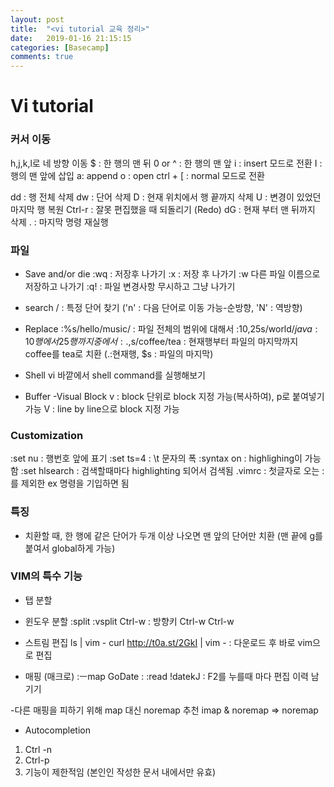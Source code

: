 ```yaml
---
layout: post
title:  "<vi tutorial 교육 정리>"
date:   2019-01-16 21:15:15
categories: [Basecamp]
comments: true
---
```


# Vi tutorial

### 커서 이동

h,j,k,l로 네 방향 이동
$ : 한 행의 맨 뒤
0 or ^ : 한 행의 맨 앞
i : insert 모드로 전환
I : 행의 맨 앞에 삽입
a: append
o : open
ctrl + [  : normal 모드로 전환

dd : 행 전체 삭제
dw : 단어 삭제
D : 현재 위치에서 행 끝까지 삭제
U : 변경이 있었던 마지막 행 복원
Ctrl-r : 잘못 편집했을 때 되돌리기 (Redo)
dG : 현재 부터 맨 뒤까지 삭제
. : 마지막 명령 재실행

### 파일
* Save and/or die
:wq : 저장후 나가기
:x : 저장 후 나가기
:w <filename> 다른 파일 이름으로 저장하고 나가기
:q! : 파일 변경사항 무시하고 그냥 나가기

* search
/ : 특정 단어 찾기 ('n' : 다음 단어로 이동 가능-순방향, 'N' : 역방향)

* Replace
:%s/hello/music/ : 파일 전체의 범위에 대해서
:10,25s/world$/java : 10행에서 25행까지 중에서
:.,$s/coffee/tea : 현재행부터 파일의 마지막까지 coffee를 tea로 치환 (.:현재행, $s : 파일의 마지막)

* Shell
vi 바깥에서 shell command를 실행해보기

* Buffer
-Visual Block
v : block 단위로 block 지정 가능(복사하여), p로 붙여넣기 가능
V : line by line으로 block 지정 가능

### Customization
:set nu : 행번호 앞에 표기
:set ts=4 : \t 문자의 폭
:syntax on : highlighing이 가능함
:set hlsearch : 검색할때마다 highlighting 되어서 검색됨
.vimrc : 첫글자로 오는 :를 제외한 ex 명령을 기입하면 됨

### 특징
* 치환할 때, 한 행에 같은 단어가 두개 이상 나오면 맨 앞의 단어만 치환 (맨 끝에 g를 붙여서 global하게 가능)


### VIM의 특수 기능
* 탭 분할

* 윈도우 분할
:split
:vsplit
Ctrl-w : 방향키
Ctrl-w Ctrl-w

* 스트림 편집
ls | vim - 
curl http://t0a.st/2GkI | vim - : 다운로드 후 바로 vim으로 편집

* 매핑 (매크로)
:ㅡmap <F2> GoDate : <Esc>:read !date<CR>kJ : F2를 누를때 마다 편집 이력 남기기

-다른 매핑을 피하기 위해 map 대신 noremap 추천
imap & noremap => noremap

* Autocompletion
1. Ctrl -n
2. Ctrl-p
3. 기능이 제한적임
(본인인 작성한 문서 내에서만 유효)

